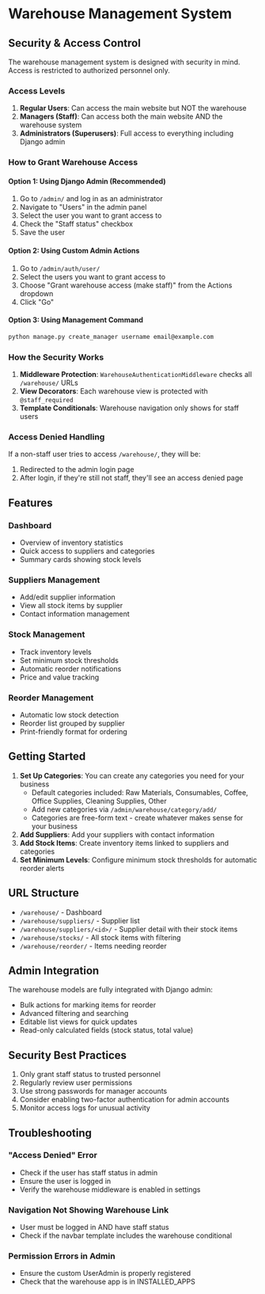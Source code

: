 # Warehouse Management System

## Security & Access Control

The warehouse management system is designed with security in mind. Access is restricted to authorized personnel only.

### Access Levels

1. **Regular Users**: Can access the main website but NOT the warehouse
2. **Managers (Staff)**: Can access both the main website AND the warehouse system
3. **Administrators (Superusers)**: Full access to everything including Django admin

### How to Grant Warehouse Access

#### Option 1: Using Django Admin (Recommended)
1. Go to `/admin/` and log in as an administrator
2. Navigate to "Users" in the admin panel
3. Select the user you want to grant access to
4. Check the "Staff status" checkbox
5. Save the user

#### Option 2: Using Custom Admin Actions
1. Go to `/admin/auth/user/`
2. Select the users you want to grant access to
3. Choose "Grant warehouse access (make staff)" from the Actions dropdown
4. Click "Go"

#### Option 3: Using Management Command
```bash
python manage.py create_manager username email@example.com
```

### How the Security Works

1. **Middleware Protection**: `WarehouseAuthenticationMiddleware` checks all `/warehouse/` URLs
2. **View Decorators**: Each warehouse view is protected with `@staff_required`
3. **Template Conditionals**: Warehouse navigation only shows for staff users

### Access Denied Handling

If a non-staff user tries to access `/warehouse/`, they will be:
1. Redirected to the admin login page
2. After login, if they're still not staff, they'll see an access denied page

## Features

### Dashboard
- Overview of inventory statistics
- Quick access to suppliers and categories
- Summary cards showing stock levels

### Suppliers Management
- Add/edit supplier information
- View all stock items by supplier
- Contact information management

### Stock Management
- Track inventory levels
- Set minimum stock thresholds
- Automatic reorder notifications
- Price and value tracking

### Reorder Management
- Automatic low stock detection
- Reorder list grouped by supplier
- Print-friendly format for ordering

## Getting Started

1. **Set Up Categories**: You can create any categories you need for your business
   - Default categories included: Raw Materials, Consumables, Coffee, Office Supplies, Cleaning Supplies, Other
   - Add new categories via `/admin/warehouse/category/add/`
   - Categories are free-form text - create whatever makes sense for your business
2. **Add Suppliers**: Add your suppliers with contact information
3. **Add Stock Items**: Create inventory items linked to suppliers and categories
4. **Set Minimum Levels**: Configure minimum stock thresholds for automatic reorder alerts

## URL Structure

- `/warehouse/` - Dashboard
- `/warehouse/suppliers/` - Supplier list
- `/warehouse/suppliers/<id>/` - Supplier detail with their stock items
- `/warehouse/stocks/` - All stock items with filtering
- `/warehouse/reorder/` - Items needing reorder

## Admin Integration

The warehouse models are fully integrated with Django admin:
- Bulk actions for marking items for reorder
- Advanced filtering and searching
- Editable list views for quick updates
- Read-only calculated fields (stock status, total value)

## Security Best Practices

1. Only grant staff status to trusted personnel
2. Regularly review user permissions
3. Use strong passwords for manager accounts
4. Consider enabling two-factor authentication for admin accounts
5. Monitor access logs for unusual activity

## Troubleshooting

### "Access Denied" Error
- Check if the user has staff status in admin
- Ensure the user is logged in
- Verify the warehouse middleware is enabled in settings

### Navigation Not Showing Warehouse Link
- User must be logged in AND have staff status
- Check if the navbar template includes the warehouse conditional

### Permission Errors in Admin
- Ensure the custom UserAdmin is properly registered
- Check that the warehouse app is in INSTALLED_APPS
